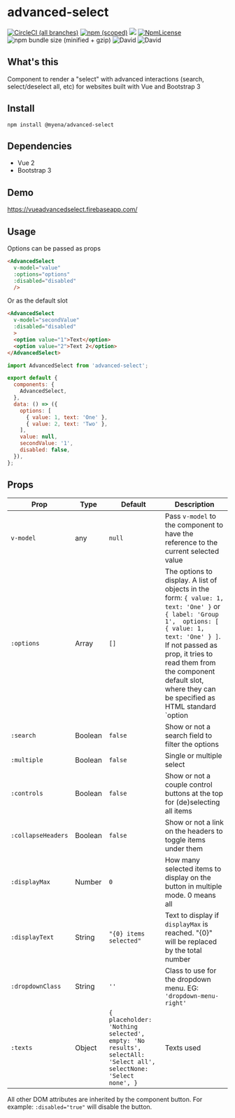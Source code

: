 # advanced-select


[![CircleCI (all branches)](https://img.shields.io/circleci/project/github/myENA/advanced-select.svg)](https://circleci.com/gh/myENA/advanced-select)
[![npm (scoped)](https://img.shields.io/npm/v/@myena/advanced-select.svg)](https://www.npmjs.com/package/@myena/advanced-select)
![](https://img.shields.io/npm/dt/@myena/advanced-select.svg)
[![NpmLicense](https://img.shields.io/npm/l/@myena/advanced-select.svg)](https://www.npmjs.com/package/@myena/advanced-select)
![npm bundle size (minified + gzip)](https://img.shields.io/bundlephobia/minzip/@myena/advanced-select.svg)
![David](https://img.shields.io/david/peer/myena/advanced-select.svg)
![David](https://img.shields.io/david/dev/myena/advanced-select.svg)


## What's this
Component to render a "select" with advanced interactions (search, select/deselect all, etc) for websites built with Vue and Bootstrap 3

## Install
```
npm install @myena/advanced-select
```

## Dependencies

- Vue 2
- Bootstrap 3

## Demo

https://vueadvancedselect.firebaseapp.com/

## Usage

Options can be passed as props

```html
<AdvancedSelect
  v-model="value"
  :options="options"
  :disabled="disabled"
  />
```
Or as the default slot

```html
<AdvancedSelect
  v-model="secondValue"
  :disabled="disabled"
  >
  <option value="1">Text</option>
  <option value="2">Text 2</option>
</AdvancedSelect>
```

```javascript
import AdvancedSelect from 'advanced-select';

export default {
  components: {
    AdvancedSelect,
  },
  data: () => ({
    options: [
      { value: 1, text: 'One' },
      { value: 2, text: 'Two' },
    ],
    value: null,
    secondValue: '1',
    disabled: false,
  }),
};
```

## Props

Prop | Type | Default | Description
-------|------|---------|-------------
`v-model` | any | `null` | Pass `v-model` to the component to have the reference to the current selected value
`:options` | Array | `[]` | The options to display. A list of objects in the form: `{ value: 1, text: 'One' }` or `{ label: 'Group 1',  options: [ { value: 1, text: 'One' } ]`. If not passed as prop, it tries to read them from the component default slot, where they can be specified as HTML standard `option|optgroup` list.
`:search` | Boolean | `false` | Show or not a search field to filter the options
`:multiple` | Boolean | `false` | Single or multiple select
`:controls` | Boolean | `false` | Show or not a couple control buttons at the top for (de)selecting all items
`:collapseHeaders` | Boolean | `false` | Show or not a link on the headers to toggle items under them
`:displayMax` | Number | `0` | How many selected items to display on the button in multiple mode. 0 means all
`:displayText` | String | `"{0} items selected"` | Text to display if `displayMax` is reached. "{0}" will be replaced by the total number
`:dropdownClass` | String | `''` | Class to use for the dropdown menu. EG: `'dropdown-menu-right'`
`:texts` | Object | `{ placeholder: 'Nothing selected', empty: 'No results', selectAll: 'Select all', selectNone: 'Select none', }` | Texts used

All other DOM attributes are inherited by the component button. For example: `:disabled="true"` will disable the button.


